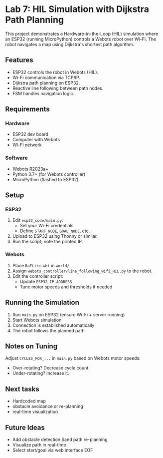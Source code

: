 # Lab 7: HIL Simulation with Dijkstra Path Planning

This project demonstrates a Hardware-in-the-Loop (HIL) simulation where an ESP32 (running MicroPython) controls a Webots robot over Wi-Fi. The robot navigates a map using Dijkstra's shortest path algorithm.


## Features
- ESP32 controls the robot in Webots (HIL).
- Wi-Fi communication via TCP/IP.
- Dijkstra path planning on ESP32.
- Reactive line following between path nodes.
- FSM handles navigation logic.

## Requirements
### Hardware
- ESP32 dev board
- Computer with Webots
- Wi-Fi network

### Software
- Webots R2023a+
- Python 3.7+ (for Webots controller)
- MicroPython (flashed to ESP32)

## Setup

### ESP32
1. Edit `esp32_code/main.py`:
   - Set your Wi-Fi credentials
   - Define `START_NODE`, `GOAL_NODE`, etc.
2. Upload to ESP32 using Thonny or similar.
3. Run the script; note the printed IP.

### Webots
1. Place `RaFLite.wbt` in `world/`.
2. Assign `webots_controller/line_following_wifi_HIL.py` to the robot.
3. Edit the controller script:
   - Update `ESP32_IP_ADDRESS`
   - Tune motor speeds and thresholds if needed

## Running the Simulation
1. Run `main.py` on ESP32 (ensure Wi-Fi + server running)
2. Start Webots simulation
3. Connection is established automatically
4. The robot follows the planned path

## Notes on Tuning
Adjust `CYCLES_FOR_...` in `main.py` based on Webots motor speeds:
- Over-rotating? Decrease cycle count.
- Under-rotating? Increase it.

## Next tasks
- Hardcoded map
- obstacle avoidance or re-planning
- real-time visualization

## Future Ideas
- Add obstacle detection Sand path re-planning
- Visualize path in real-time
- Select start/goal via web interface
EOF

